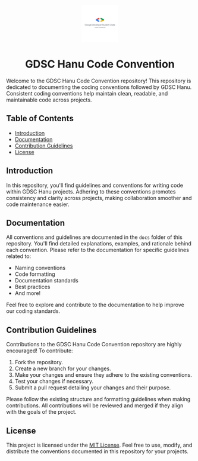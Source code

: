 <p align="center">
  <img src="Logo.png" alt="GDSC Hanu Logo" width="100" height="100">
</p>
<h1 align="center">GDSC Hanu Code Convention</h1>

Welcome to the GDSC Hanu Code Convention repository! This repository is dedicated to documenting the coding conventions followed by GDSC Hanu. Consistent coding conventions help maintain clean, readable, and maintainable code across projects.

## Table of Contents

- [Introduction](#introduction)
- [Documentation](#documentation)
- [Contribution Guidelines](#contribution-guidelines)
- [License](#license)

## Introduction

In this repository, you'll find guidelines and conventions for writing code within GDSC Hanu projects. Adhering to these conventions promotes consistency and clarity across projects, making collaboration smoother and code maintenance easier.

## Documentation

All conventions and guidelines are documented in the `docs` folder of this repository. You'll find detailed explanations, examples, and rationale behind each convention. Please refer to the documentation for specific guidelines related to:

- Naming conventions
- Code formatting
- Documentation standards
- Best practices
- And more!

Feel free to explore and contribute to the documentation to help improve our coding standards.

## Contribution Guidelines

Contributions to the GDSC Hanu Code Convention repository are highly encouraged! To contribute:

1. Fork the repository.
2. Create a new branch for your changes.
3. Make your changes and ensure they adhere to the existing conventions.
4. Test your changes if necessary.
5. Submit a pull request detailing your changes and their purpose.

Please follow the existing structure and formatting guidelines when making contributions. All contributions will be reviewed and merged if they align with the goals of the project.

## License

This project is licensed under the [MIT License](LICENSE). Feel free to use, modify, and distribute the conventions documented in this repository for your projects.
